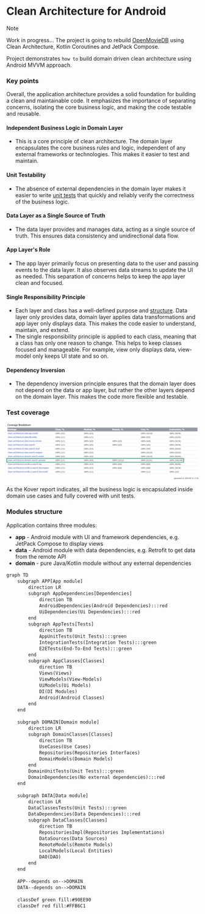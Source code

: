 # Clean Architecture for Android
> [!NOTE]
> Work in progress... The project is going to rebuild [OpenMovieDB](https://github.com/AntonShapovalov/Open-Movie-DB) using Clean Architecture, Kotlin Coroutines and JetPack Compose.

Project demonstrates `how to` build domain driven clean architecture using Android MVVM approach. 

### Key points
Overall, the application architecture provides a solid foundation for building a clean and maintainable code. It emphasizes the importance of separating concerns, isolating the core business logic, and making the code testable and reusable.

#### Independent Business Logic in Domain Layer
* This is a core principle of clean architecture. The domain layer encapsulates the core business rules and logic, independent of any external frameworks or technologies. This makes it easier to test and maintain.

#### Unit Testability
* The absence of external dependencies in the domain layer makes it easier to write [unit tests](#test-coverage) that quickly and reliably verify the correctness of the business logic.

#### Data Layer as a Single Source of Truth
* The data layer provides and manages data, acting as a single source of truth. This ensures data consistency and unidirectional data flow.

#### App Layer's Role
* The app layer primarily focus on presenting data to the user and passing events to the data layer. It also observes data streams to update the UI as needed. This separation of concerns helps to keep the app layer clean and focused.

#### Single Responsibility Principle
* Each layer and class has a well-defined purpose and [structure](#modules-structure). Data layer only provides data, domain layer applies data transformations and app layer only displays data. This makes the code easier to understand, maintain, and extend.
* The single responsibility principle is applied to each class, meaning that a class has only one reason to change. This helps to keep classes focused and manageable. For example, view only displays data, view-model only keeps UI state and so on.

#### Dependency Inversion
* The dependency inversion principle ensures that the domain layer does not depend on the data or app layer, but rather the other layers depend on the domain layer. This makes the code more flexible and testable.

### Test coverage
![link](screenshots/kover-report.png)

As the Kover report indicates, all the business logic is encapsulated inside domain use cases and fully covered with unit tests.

### Modules structure
Application contains three modules:
- **app** - Android module with UI and framework dependencies, e.g. JetPack Compose to display views
- **data** - Android module with data dependencies, e.g. Retrofit to get data from the remote API
- **domain** - pure Java/Kotlin module without any external dependencies

```mermaid
graph TD
    subgraph APP[App module]
        direction LR
        subgraph AppDependencies[Dependencies]
            direction TB
            AndroidDependencies(Android Dependencies):::red
            UiDependencies(Ui Dependencies):::red
        end
        subgraph AppTests[Tests]
            direction TB
            AppUnitTests(Unit Tests):::green
            IntegrationTests(Integration Tests):::green
            E2ETests(End-To-End Tests):::green
        end
        subgraph AppClasses[Classes]
            direction TB
            Views(Views)
            ViewModels(View-Models)
            UiModels(Ui Models)
            DI(DI Modules)
            Android(Android Classes)
        end
    end

    subgraph DOMAIN[Domain module]
        direction LR
        subgraph DomainClasses[Classes]
            direction TB
            UseCases(Use Cases)
            Repositories(Repositories Interfaces)
            DomainModels(Domain Models)
        end
        DomainUnitTests(Unit Tests):::green
        DomainDependencies(No external dependencies):::red
    end

    subgraph DATA[Data module]
        direction LR
        DataClassesTests(Unit Tests):::green
        DataDependencies(Data Dependencies):::red
        subgraph DataClasses[Classes]
            direction TB
            RepositoriesImpl(Repositories Implementations)
            DataSources(Data Sources)
            RemoteModels(Remote Models)
            LocalModels(Local Entities)
            DAO(DAO)
        end
    end

    APP--depends on-->DOMAIN
    DATA--depends on-->DOMAIN
    
    classDef green fill:#90EE90
    classDef red fill:#FFB6C1
```
